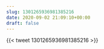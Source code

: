 ```yaml
---
slug: 1301265936981385216
date: 2020-09-02 21:09:10+00:00
draft: false
---
```


{{< tweet 1301265936981385216 >}}
